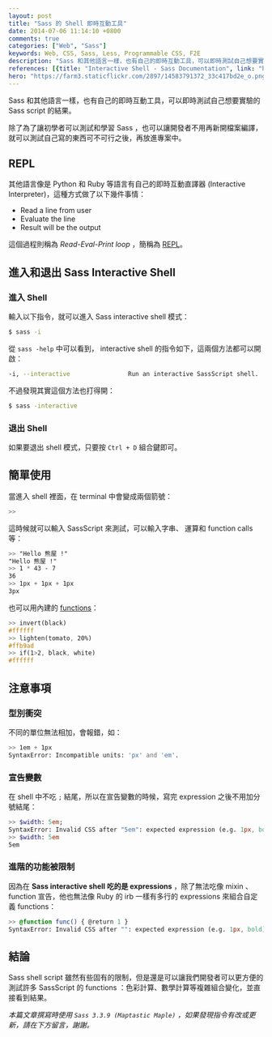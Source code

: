 ```yaml
---
layout: post
title: "Sass 的 Shell 即時互動工具"
date: 2014-07-06 11:14:10 +0800
comments: true
categories: ["Web", "Sass"]
keywords: Web, CSS, Sass, Less, Programmable CSS, F2E
description: "Sass 和其他語言一樣，也有自己的即時互動工具，可以即時測試自己想要實驗的 Sass script 的結果。"
references: [{title: "Interactive Shell - Sass Documentation", link: "http://sass-lang.com/documentation/file.SASS_REFERENCE.html#interactive_shell"}, {title: "Functions - Sass Documentation", link: "http://sass-lang.com/documentation/Sass/Script/Functions.html"}, {title: "Interactive Sass: having fun on the terminal - The Sass Way", link: "http://thesassway.com/intermediate/interactive-sass-having-fun-on-the-terminal"}, {title: "Read-eval-print loop - Wikipedia", link: "http://en.wikipedia.org/wiki/Read%E2%80%93eval%E2%80%93print_loop"}]
hero: "https://farm3.staticflickr.com/2897/14583791372_33c417bd2e_o.png"
---
```


Sass 和其他語言一樣，也有自己的即時互動工具，可以即時測試自己想要實驗的 Sass script 的結果。

<!-- more -->

除了為了讓初學者可以測試和學習 Sass ，也可以讓開發者不用再新開檔案編譯，就可以測試自己寫的東西可不可行之後，再放進專案中。

## REPL

其他語言像是 Python 和 Ruby 等語言有自己的即時互動直譯器 (Interactive Interpreter)，這種方式做了以下幾件事情：

- Read a line from user
- Evaluate the line
- Result will be the output

這個過程則稱為 *Read-Eval-Print loop* ，簡稱為 [REPL](http://en.wikipedia.org/wiki/Read%E2%80%93eval%E2%80%93print_loop)。

## 進入和退出 Sass Interactive Shell

### 進入 Shell

輸入以下指令，就可以進入 Sass interactive shell 模式：

``` sh
$ sass -i
```

從 `sass -help` 中可以看到， interactive shell 的指令如下，這兩個方法都可以開啟：

``` sh
-i, --interactive                Run an interactive SassScript shell.
```

不過發現其實這個方法也打得開：

``` sh
$ sass -interactive
```

### 退出 Shell

如果要退出 shell 模式，只要按 `Ctrl + D` 組合鍵即可。


## 簡單使用

當進入 shell 裡面，在 terminal 中會變成兩個箭號：

``` sh
>>
```

這時候就可以輸入 SassScript 來測試，可以輸入字串、 運算和 function calls 等：

``` sass
>> "Hello 熊屋 !"
"Hello 熊屋 !"
>> 1 * 43 - 7
36
>> 1px + 1px + 1px
3px
```

也可以用內建的 [functions](http://sass-lang.com/documentation/Sass/Script/Functions.html)：

``` sass
>> invert(black)
#ffffff
>> lighten(tomato, 20%) 
#ffb9ad
>> if(1>2, black, white)
#ffffff
```

## 注意事項

### 型別衝突

不同的單位無法相加，會報錯，如：

``` sass
>> 1em + 1px
SyntaxError: Incompatible units: 'px' and 'em'.
```

### 宣告變數

在 shell 中不吃 `;` 結尾，所以在宣告變數的時候，寫完 expression 之後不用加分號結尾：

``` sass
>> $width: 5em;
SyntaxError: Invalid CSS after "5em": expected expression (e.g. 1px, bold), was ";"
>> $width: 5em
5em
```

### 進階的功能被限制

因為在 **Sass interactive shell 吃的是 expressions** ，除了無法吃像 mixin 、function 宣告，他也無法像 Ruby 的 irb 一樣有多行的 expressions 來組合自定義 functions：

``` sass
>> @function func() { @return 1 }
SyntaxError: Invalid CSS after "": expected expression (e.g. 1px, bold), was "@function func(..."
```

## 結論

Sass shell script 雖然有些固有的限制，但是還是可以讓我們開發者可以更方便的測試許多 SassScript 的 functions ：色彩計算、數學計算等複雜組合變化，並直接看到結果。

*本篇文章撰寫時使用 `Sass 3.3.9 (Maptastic Maple)` ，如果發現指令有改或更新，請在下方留言，謝謝。*